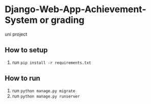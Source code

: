 # Django-Web-App-Achievement-System or grading
uni project


## How to setup
1. run ``pip install -r requirements.txt``


## How to run
1. run ``python manage.py migrate``
1. run ``python manage.py runserver``

